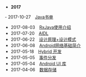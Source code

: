 - **2017**

  - 2017-10-27　[Java书单](2017/javabook.md)
  - 2017-08-03　[RxJava使用介绍](2017/rxjava_use_introduction.md)
  - 2017-07-20　[AIDL](2017/AIDL.md)
  - 2017-06-22　[设计原理+设计模式](2017/design_patterns.md)
  - 2017-06-08　[Android网络基础简介](2017/android-http-introduce.md)
  - 2017-05-18　[Hybrid 开发](2017/hybrid_app.md)
  - 2017-05-05　[事件分发](2017/event-dispatch.md)
  - 2017-05-04　[Android UI 库](2017/github-android-ui.md)
  - 2017-04-06　[数据存储](2017/data_storage.md)



